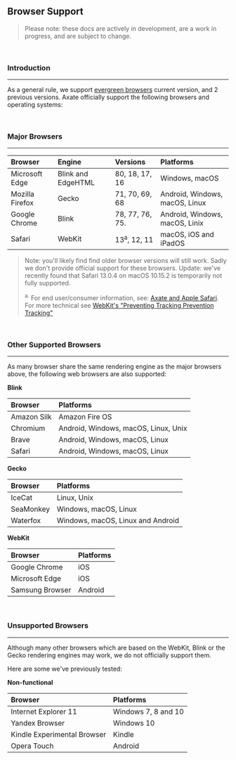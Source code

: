 ## Browser Support

> Please note: these docs are actively in development, are a work in progress, and are subject to change. 

&nbsp;


### Introduction  
---

As a general rule, we support [evergreen browsers](https://www.techopedia.com/definition/31094/evergreen-browser) current version, and 2 previous versions. 
Axate officially support the following browsers and operating systems:

&nbsp;


### Major Browsers
---

| Browser         | Engine             | Versions                   | Platforms                      |
|:----------------|:-------------------|:---------------------------|:-------------------------------|
| Microsoft Edge  | Blink and EdgeHTML | 80, 18, 17, 16             | Windows, macOS                 |
| Mozilla Firefox | Gecko              | 71, 70, 69, 68             | Android, Windows, macOS, Linux |
| Google Chrome   | Blink              | 78, 77, 76, 75.            | Android, Windows, macOS, Linix |
| Safari          | WebKit             | 13<sup>a</sup>, 12, 11     | macOS, iOS and iPadOS          |

> Note: you'll likely find find older browser versions will still work. Sadly we don't provide official support for these browsers.
> Update: we've recently found that Safari 13.0.4 on macOS 10.15.2 is temporarily not fully supported.
> 
> <sup>a.</sup> For end user/consumer information, see: [Axate and Apple Safari](https://www.axate.com/safari-faqs). 
> For more technical see [WebKit's "Preventing Tracking Prevention Tracking"](https://webkit.org/blog/9661/preventing-tracking-prevention-tracking/)

&nbsp;


### Other Supported Browsers
---

As many browser share the same rendering engine as the major browsers above, the following web browsers are also supported:


**Blink**  

| Browser                     | Platforms                            |
|:----------------------------|:-------------------------------------|
| Amazon Silk                 | Amazon Fire OS                       |
| Chromium                    | Android, Windows, macOS, Linux, Unix |
| Brave                       | Android, Windows, macOS, Linux       |
| Safari                      | Android, Windows, macOS, Linux       |


**Gecko**

| Browser                     | Platforms                            |
|:----------------------------|:-------------------------------------|
| IceCat                      | Linux, Unix                          | 
| SeaMonkey                   | Windows, macOS, Linux                | 
| Waterfox                    | Windows, macOS, Linux and Android    |


**WebKit**

| Browser                     | Platforms                            |
|:----------------------------|:-------------------------------------|
| Google Chrome               | iOS                                  |
| Microsoft Edge              | iOS                                  |
| Samsung Browser             | Android                              |

&nbsp;


### Unsupported Browsers

---


Although many other browsers which are based on the WebKit, Blink or the Gecko rendering engines may work, we do not officially support them. 

Here are some we've previously tested: 


**Non-functional**

| Browser                     | Platforms                            |
|:----------------------------|:-------------------------------------|
| Internet Explorer 11        | Windows 7, 8 and 10                  |
| Yandex Browser              | Windows 10                           |
| Kindle Experimental Browser | Kindle                               |
| Opera Touch                 | Android                              |

